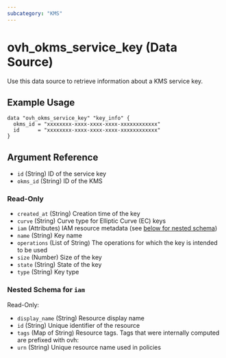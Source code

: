 ```yaml
---
subcategory: "KMS"
---
```


# ovh_okms_service_key (Data Source)

Use this data source to retrieve information about a KMS service key.

## Example Usage

```hcl
data "ovh_okms_service_key" "key_info" {
  okms_id = "xxxxxxxx-xxxx-xxxx-xxxx-xxxxxxxxxxxx"
  id      = "xxxxxxxx-xxxx-xxxx-xxxx-xxxxxxxxxxxx"
}
```

## Argument Reference

- `id` (String) ID of the service key
- `okms_id` (String) ID of the KMS

### Read-Only

- `created_at` (String) Creation time of the key
- `curve` (String) Curve type for Elliptic Curve (EC) keys
- `iam` (Attributes) IAM resource metadata (see [below for nested schema](#nestedatt--iam))
- `name` (String) Key name
- `operations` (List of String) The operations for which the key is intended to be used
- `size` (Number) Size of the key
- `state` (String) State of the key
- `type` (String) Key type

<a id="nestedatt--iam"></a>
### Nested Schema for `iam`

Read-Only:

- `display_name` (String) Resource display name
- `id` (String) Unique identifier of the resource
- `tags` (Map of String) Resource tags. Tags that were internally computed are prefixed with ovh:
- `urn` (String) Unique resource name used in policies
